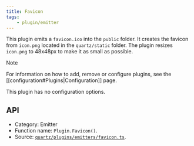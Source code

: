 ```yaml
---
title: Favicon
tags:
    - plugin/emitter
---
```


This plugin emits a `favicon.ico` into the `public` folder. It creates the favicon from `icon.png` located in the `quartz/static` folder.
The plugin resizes `icon.png` to 48x48px to make it as small as possible.

> [!note]
> For information on how to add, remove or configure plugins, see the [[configuration#Plugins|Configuration]] page.

This plugin has no configuration options.

## API

- Category: Emitter
- Function name: `Plugin.Favicon()`.
- Source: [`quartz/plugins/emitters/favicon.ts`](https://github.com/jackyzha0/quartz/blob/v4/quartz/plugins/emitters/favicon.ts).
